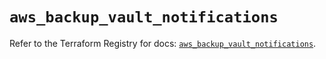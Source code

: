 # `aws_backup_vault_notifications`

Refer to the Terraform Registry for docs: [`aws_backup_vault_notifications`](https://registry.terraform.io/providers/hashicorp/aws/5.39.0/docs/resources/backup_vault_notifications).
